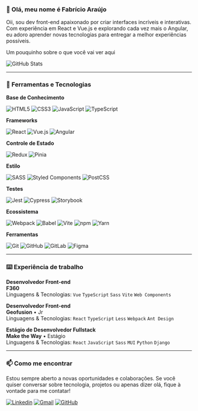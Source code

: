 ### 👋 Olá, meu nome é Fabrício Araújo

Oii, sou dev front-end apaixonado por criar interfaces incríveis e interativas. Com experiência em React e Vue.js e explorando cada vez mais o Angular, eu adoro aprender novas tecnologias para entregar a melhor experiências possíveis.

Um pouquinho sobre o que você vai ver aqui

![GitHub Stats](https://github-readme-stats.vercel.app/api/top-langs/?username=fabricio-araujoo&theme=dark&hide_border=false&include_all_commits=true&count_private=true&layout=compact)

---

### 🌱 Ferramentas e Tecnologias 

**Base de Conhecimento**

![HTML5](https://img.shields.io/badge/-HTML5-E34F26?style=flat-square&logo=html5&logoColor=white)
![CSS3](https://img.shields.io/badge/-CSS3-1572B6?style=flat-square&logo=css3&logoColor=white)
![JavaScript](https://img.shields.io/badge/-JavaScript-F7DF1E?style=flat-square&logo=javascript&logoColor=black)
![TypeScript](https://img.shields.io/badge/-TypeScript-007ACC?style=flat-square&logo=typescript&logoColor=white)

**Frameworks**

![React](https://img.shields.io/badge/-React-61DAFB?style=flat-square&logo=react&logoColor=black)
![Vue.js](https://img.shields.io/badge/-Vue.js-4FC08D?style=flat-square&logo=vue.js&logoColor=white)
![Angular](https://img.shields.io/badge/-Angular-DD0031?style=flat-square&logo=angular&logoColor=white)

**Controle de Estado**

![Redux](https://img.shields.io/badge/-Redux-764ABC?style=flat-square&logo=redux&logoColor=white)
![Pinia](https://img.shields.io/badge/-Pinia-FF4A1C?style=flat-square&logo=vue.js&logoColor=white)

**Estilo**

![SASS](https://img.shields.io/badge/-SASS-CC6699?style=flat-square&logo=sass&logoColor=white)
![Styled Components](https://img.shields.io/badge/-Styled%20Components-DB7093?style=flat-square&logo=styled-components&logoColor=white)
![PostCSS](https://img.shields.io/badge/-PostCSS-DD3A0A?style=flat-square&logo=postcss&logoColor=white)

**Testes**

![Jest](https://img.shields.io/badge/-Jest-C21325?style=flat-square&logo=jest&logoColor=white)
![Cypress](https://img.shields.io/badge/-Cypress-17202C?style=flat-square&logo=cypress&logoColor=white)
![Storybook](https://img.shields.io/badge/-Storybook-FF4785?style=flat-square&logo=storybook&logoColor=white)

**Ecossistema**

![Webpack](https://img.shields.io/badge/-Webpack-8DD6F9?style=flat-square&logo=webpack&logoColor=black)
![Babel](https://img.shields.io/badge/-Babel-F9DC3E?style=flat-square&logo=babel&logoColor=black)
![Vite](https://img.shields.io/badge/-Vite-646CFF?style=flat-square&logo=vite&logoColor=white)
![npm](https://img.shields.io/badge/-npm-CB3837?style=flat-square&logo=npm&logoColor=white)
![Yarn](https://img.shields.io/badge/-yarn-2C8EBB?style=flat-square&logo=yarn&logoColor=white)

**Ferramentas**

![Git](https://img.shields.io/badge/-Git-F05032?style=flat-square&logo=git&logoColor=white)
![GitHub](https://img.shields.io/badge/-GitHub-181717?style=flat-square&logo=github&logoColor=white)
![GitLab](https://img.shields.io/badge/-GitLab-FCA121?style=flat-square&logo=gitlab&logoColor=white)
![Figma](https://img.shields.io/badge/-Figma-F24E1E?style=flat-square&logo=figma&logoColor=white)

---

### ⌨️ Experiência de trabalho

**Desenvolvedor Front-end**  \
**F360** \
Linguagens & Tecnologias: `Vue` `TypeScript` `Sass` `Vite` `Web Components`

**Desenvolvedor Front-end** \
**Geofusion** • Jr \
Linguagens & Tecnologias: `React` `TypeScript` `Less` `Webpack` `Ant Design`

**Estágio de Desenvolvedor Fullstack** \
**Make the Way** • Estágio \
Linguagens & Tecnologias: `React` `JavaScript` `Sass` `MUI` `Python` `Django`

---

### 📫 Como me encontrar

Estou sempre aberto a novas oportunidades e colaborações. Se você quiser conversar sobre tecnologia, projetos ou apenas dizer olá, fique à vontade para me contatar!

[![Linkedin](https://img.shields.io/badge/-fabricioapereira-blue?style=flat-square&logo=Linkedin&logoColor=white&link=https://www.linkedin.com/in/fabricioapereira/)](https://www.linkedin.com/in/fabricioapereira/)
[![Gmail](https://img.shields.io/badge/-fabricioaraujo051@gmail.com-FF0000?style=flat-square&logo=Gmail&logoColor=white&link=mailto:fabricioaraujo051@gmail.com)](mailto:fabricioaraujo051@gmail.com)
[![GitHub](https://img.shields.io/badge/-fabricio--araujoo-000000?style=flat-square&logo=GitHub&logoColor=white&link=https://github.com/fabricio-araujoo)](https://github.com/fabricio-araujoo)
